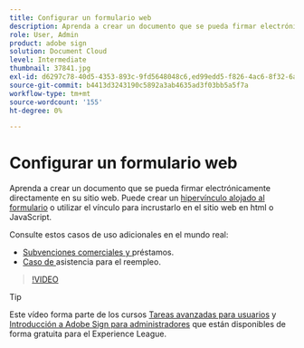 ```yaml
---
title: Configurar un formulario web
description: Aprenda a crear un documento que se pueda firmar electrónicamente directamente en su sitio web
role: User, Admin
product: adobe sign
solution: Document Cloud
level: Intermediate
thumbnail: 37841.jpg
exl-id: d6297c78-40d5-4353-893c-9fd5648048c6,ed99edd5-f826-4ac6-8f32-6a4e6e48ddc6
source-git-commit: b4413d3243190c5892a3ab4635ad3f03bb5a5f7a
workflow-type: tm+mt
source-wordcount: '155'
ht-degree: 0%

---
```


# Configurar un formulario web

Aprenda a crear un documento que se pueda firmar electrónicamente directamente en su sitio web. Puede crear un [hipervínculo alojado al formulario](https://salesforceintegration.na2.echosign.com/public/esignWidget?wid=CBFCIBAA3AAABLblqZhAa5MmTHYoyIwWia3GbWuwgXo0CqUPbm9Fndza1A51v56MP1PP5GL6UzOKpAYQ9RTI*) o utilizar el vínculo para incrustarlo en el sitio web en html o JavaScript.

Consulte estos casos de uso adicionales en el mundo real:

* [Subvenciones comerciales y ](https://experienceleague.adobe.com/docs/document-cloud-learn/sign-learning-hub/expand/recipes/gov/usecasegovgrants.html?lang=en) préstamos.
* [Caso de ](https://experienceleague.adobe.com/docs/document-cloud-learn/sign-learning-hub/expand/recipes/gov/usecasegovreemployment.html?lang=en) asistencia para el reempleo.

>[!VIDEO](https://video.tv.adobe.com/v/37841?hidetitle=true)

>[!TIP]
>
>Este vídeo forma parte de los cursos [Tareas avanzadas para usuarios](https://experienceleague.adobe.com/?recommended=Sign-U-1-2020.3) y [Introducción a Adobe Sign para administradores](https://experienceleague.adobe.com/?recommended=Sign-A-1-2020.2) que están disponibles de forma gratuita para el Experience League.
